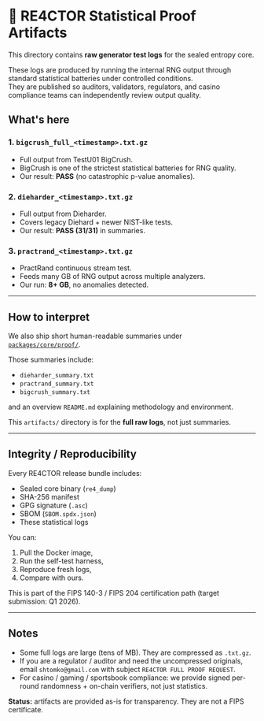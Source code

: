 # 📂 RE4CTOR Statistical Proof Artifacts

This directory contains **raw generator test logs** for the sealed entropy core.

These logs are produced by running the internal RNG output through standard statistical batteries under controlled conditions.  
They are published so auditors, validators, regulators, and casino compliance teams can independently review output quality.

## What's here

### 1. `bigcrush_full_<timestamp>.txt.gz`
- Full output from TestU01 BigCrush.
- BigCrush is one of the strictest statistical batteries for RNG quality.
- Our result: **PASS** (no catastrophic p-value anomalies).

### 2. `dieharder_<timestamp>.txt.gz`
- Full output from Dieharder.
- Covers legacy Diehard + newer NIST-like tests.
- Our result: **PASS (31/31)** in summaries.

### 3. `practrand_<timestamp>.txt.gz`
- PractRand continuous stream test.
- Feeds many GB of RNG output across multiple analyzers.
- Our run: **8+ GB**, no anomalies detected.

---

## How to interpret

We also ship short human-readable summaries under  
[`packages/core/proof/`](../packages/core/proof/).

Those summaries include:
- `dieharder_summary.txt`
- `practrand_summary.txt`
- `bigcrush_summary.txt`

and an overview `README.md` explaining methodology and environment.

This `artifacts/` directory is for the **full raw logs**, not just summaries.

---

## Integrity / Reproducibility

Every RE4CTOR release bundle includes:
- Sealed core binary (`re4_dump`)
- SHA-256 manifest
- GPG signature (`.asc`)
- SBOM (`SBOM.spdx.json`)
- These statistical logs

You can:
1. Pull the Docker image,
2. Run the self-test harness,
3. Reproduce fresh logs,
4. Compare with ours.

This is part of the FIPS 140-3 / FIPS 204 certification path (target submission: Q1 2026).

---

## Notes

- Some full logs are large (tens of MB). They are compressed as `.txt.gz`.
- If you are a regulator / auditor and need the uncompressed originals, email `shtomko@gmail.com` with subject `RE4CTOR FULL PROOF REQUEST`.
- For casino / gaming / sportsbook compliance: we provide signed per-round randomness + on-chain verifiers, not just statistics.

**Status:** artifacts are provided as-is for transparency. They are not a FIPS certificate.
